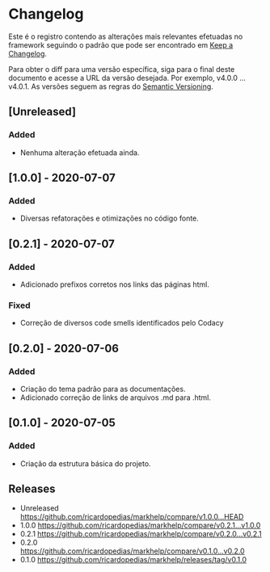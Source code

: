 # Changelog

Este é o registro contendo as alterações mais relevantes efetuadas no framework
seguindo o padrão que pode ser encontrado em [Keep a Changelog](https://keepachangelog.com/en/1.0.0).

Para obter o diff para uma versão específica, siga para o final deste documento 
e acesse a URL da versão desejada. Por exemplo, v4.0.0 ... v4.0.1.
As versões seguem as regras do [Semantic Versioning](https://semver.org/lang/pt-BR).

## \[Unreleased]

### Added

-   Nenhuma alteração efetuada ainda.

## \[1.0.0] - 2020-07-07

### Added

-   Diversas refatorações e otimizações no código fonte.

## \[0.2.1] - 2020-07-07

### Added

-   Adicionado prefixos corretos nos links das páginas html.

### Fixed

-   Correção de diversos code smells identificados pelo Codacy

## \[0.2.0] - 2020-07-06

### Added

-   Criação do tema padrão para as documentações.
-   Adicionado correção de links de arquivos .md para .html.

## \[0.1.0] - 2020-07-05

### Added

-   Criação da estrutura básica do projeto.

## Releases

-   Unreleased <https://github.com/ricardopedias/markhelp/compare/v1.0.0...HEAD>
-   1.0.0 <https://github.com/ricardopedias/markhelp/compare/v0.2.1...v1.0.0>
-   0.2.1 <https://github.com/ricardopedias/markhelp/compare/v0.2.0...v0.2.1>
-   0.2.0 <https://github.com/ricardopedias/markhelp/compare/v0.1.0...v0.2.0>
-   0.1.0 <https://github.com/ricardopedias/markhelp/releases/tag/v0.1.0>
